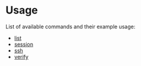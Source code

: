 # Usage

List of available commands and their example usage:

- [list](00-list.md)
- [session](10-session.md)
- [ssh](20-ssh.md)
- [verify](30-verify.md)
